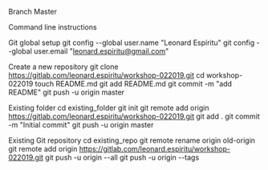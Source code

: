 Branch Master

Command line instructions

Git global setup
git config --global user.name "Leonard Espíritu"
git config --global user.email "leonard.espiritu@gmail.com"

Create a new repository
git clone https://gitlab.com/leonard.espiritu/workshop-022019.git
cd workshop-022019
touch README.md
git add README.md
git commit -m "add README"
git push -u origin master

Existing folder
cd existing_folder
git init
git remote add origin https://gitlab.com/leonard.espiritu/workshop-022019.git
git add .
git commit -m "Initial commit"
git push -u origin master

Existing Git repository
cd existing_repo
git remote rename origin old-origin
git remote add origin https://gitlab.com/leonard.espiritu/workshop-022019.git
git push -u origin --all
git push -u origin --tags